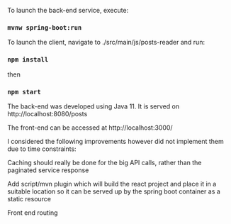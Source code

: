 To launch the back-end service, execute:

### `mvnw spring-boot:run`

To launch the client, navigate to ./src/main/js/posts-reader and run:

### `npm install`
then
### `npm start`

The back-end was developed using Java 11. It is served on http://localhost:8080/posts

The front-end can be accessed at http://localhost:3000/

I considered the following improvements however did not implement them
due to time constraints:

Caching should really be done for the big API calls, rather than the paginated service response

Add script/mvn plugin which will build the react project and place it in a suitable location
so it can be served up by the spring boot container as a static resource

Front end routing